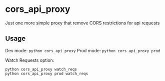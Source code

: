 # cors_api_proxy

Just one more simple proxy that remove CORS restrictions for api requests 

## Usage

Dev mode:
```python cors_api_proxy```
Prod mode:
```python cors_api_proxy prod```

Watch Requests option:
```
python cors_api_proxy watch_reqs
python cors_api_proxy prod watch_reqs
```
